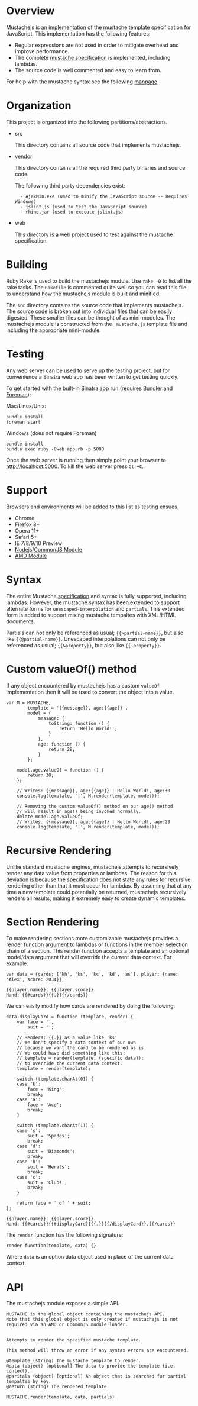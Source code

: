 # Overview

Mustachejs is an implementation of the mustache template specification for JavaScript.
This implementation has the following features:

- Regular expressions are not used in order to mitigate overhead and improve performance.
- The complete [mustache specification](https://github.com/mustache/spec) is implemented, including lambdas.
- The source code is well commented and easy to learn from.

For help with the mustache syntax see the following [manpage](http://mustache.github.com/mustache.5.html).


# Organization

This project is organized into the following partitions/abstractions.

- src

	This directory contains all source code that implements mustachejs.

- vendor

	This directory contains all the required third party binaries and source code.

	The following third party dependencies exist:

		- AjaxMin.exe (used to minify the JavaScript source -- Requires Windows)
		- jslint.js (used to test the JavaScript source)
		- rhino.jar (used to execute jslint.js)

- web

	This directory is a web project used to test against the mustache specification.


# Building

Ruby Rake is used to build the mustachejs module. Use `rake -D` to list all the rake tasks.
The `Rakefile` is commented quite well so you can read this file to understand how
the mustachejs module is built and minified.

The `src` directory contains the source code that implements mustachejs. The source code
is broken out into individual files that can be easily digested. These smaller files can be
thought of as mini-modules. The mustachejs module is constructed from the `_mustache.js` template
file and including the appropriate mini-module.


# Testing

Any web server can be used to serve up the testing project, but for convenience a Sinatra web app
has been written to get testing quickly.

To get started with the built-in Sinatra app run (requires [Bundler](http://gembundler.com/) and [Foreman](https://github.com/ddollar/foreman)):

Mac/Linux/Unix:

	bundle install
	foreman start

Windows (does not require Foreman)

	bundle install
	bundle exec ruby -Cweb app.rb -p 5000

Once the web server is running then simply point your browser to [http://localhost:5000](http://localhost:5000).
To kill the web server press `Ctr+C`.

# Support

Browsers and environments will be added to this list as testing ensues.

- Chrome
- Firefox 8+
- Opera 11+
- Safari 5+
- IE 7/8/9/10 Preview
- [Nodejs](http://nodejs.org/docs/latest/api/modules.html)/[CommonJS Module](http://wiki.commonjs.org/wiki/Modules/1.1)
- [AMD Module](https://github.com/dschnare/definejs)


# Syntax

The entire Mustache [specification](https://github.com/mustache/spec) and syntax is fully supported, including lambdas. However, the mustache syntax has been extended to support alternate forms for `unescaped-interpolation` and `partials`. This extended form is added to support mixing mustache tempaltes with XML/HTML documents.

Partials can not only be referenced as usual; `{{>partial-name}}`, but also like `{{@partial-name}}`.
Unescaped interpolations can not only be referenced as usual; `{{&property}}`, but also like `{{~property}}`.

# Custom valueOf() method

If any object encountered by mustachejs has a custom `valueOf` implementation then it will be used to convert the object into a value.

	var M = MUSTACHE,
			template = '{{message}}, age:{{age}}',
			model = {
				message: {
					toString: function () {
						return 'Hello World!';
					}
				},
				age: function () {
					return 29;
				}
			};

		model.age.valueOf = function () {
			return 30;
		};

		// Writes: {{message}}, age:{{age}} | Hello World!, age:30
		console.log(template, '|', M.render(template, model));

		// Removing the custom valueOf() method on our age() method
		// will result in age() being invoked normally.
		delete model.age.valueOf;
		// Writes: {{message}}, age:{{age}} | Hello World!, age:29
		console.log(template, '|', M.render(template, model));

# Recursive Rendering

Unlike standard mustache engines, mustachejs attempts to recursively render any data value from properties or lambdas. The reason for this deviation is because the specification does not state any rules for recursive rendering other than that it must occur for lambdas. By assuming that at any time a new template could potentially be returned, mustachejs recursively renders all results, making it extremely easy to create dynamic templates.

# Section Rendering

To make rendering sections more customizable mustachejs provides a render function argument to lambdas or functions in the member selection chain of a section. This render function accepts a template and an optional model/data argument that will override the current data context. For example:

	var data = {cards: ['kh', 'ks', 'kc', 'kd', 'as'], player: {name: 'Alex', score: 2034}};

	{{player.name}}: {{player.score}}
	Hand: {{#cards}}{{.}}{{/cards}}

We can easily modify how cards are rendered by doing the following:

	data.displayCard = function (template, render) {
		var face = '',
			suit = '';

		// Renders: {{.}} as a value like 'ks'
		// We don't specify a data context of our own
		// because we want the card to be rendered as is.
		// We could have did something like this:
		// template = render(template, {specific data});
		// to override the current data context.
		template = render(template);

		switch (template.charAt(0)) {
		case 'k':
			face = 'King';
			break;
		case 'a':
			face = 'Ace';
			break;
		}

		switch (template.charAt(1)) {
		case 's':
			suit = 'Spades';
			break;
		case 'd':
			suit = 'Diamonds';
			break;
		case 'h':
			suit = 'Herats';
			break;
		case 'c':
			suit = 'Clubs';
			break;
		}

		return face + ' of ' + suit;
	};

	{{player.name}}: {{player.score}}
	Hand: {{#cards}}{{#displayCard}}{{.}}{{/displayCard}},{{/cards}}

The `render` function has the following signature:

	render function(template, data) {}

Where `data` is an option data object used in place of the current data context.

# API

The mustachejs module exposes a simple API.

	MUSTACHE is the global object containing the mustachejs API.
	Note that this global object is only created if mustachejs is not
	required via an AMD or CommonJS module loader.


	Attempts to render the specified mustache template.

	This method will throw an error if any syntax errors are encountered.

	@template (string) The mustache template to render.
	@data (object) [optional] The data to provide the template (i.e. context).
	@paritals (object) [optional] An object that is searched for partial tempaltes by key.
	@return (string) The rendered template.

	MUSTACHE.render(template, data, partials)